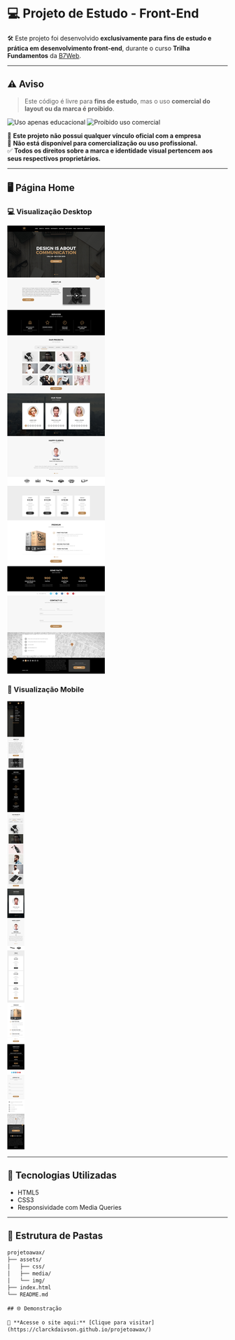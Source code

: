 # 💻 Projeto de Estudo - Front-End

🛠️ Este projeto foi desenvolvido **exclusivamente para fins de estudo e prática em desenvolvimento front-end**, durante o curso **Trilha Fundamentos** da [B7Web](https://b7web.com.br).

---

## ⚠️ Aviso

> Este código é livre para **fins de estudo**, mas o uso **comercial do layout ou da marca é proibido**.

![Uso apenas educacional](https://img.shields.io/badge/uso-educacional-orange?style=for-the-badge&logo=github)
![Proibido uso comercial](https://img.shields.io/badge/uso%20comercial-proibido-red?style=for-the-badge&logo=probot)

🚫 **Este projeto não possui qualquer vínculo oficial com a empresa**  
🚫 **Não está disponível para comercialização ou uso profissional.**  
✅ **Todos os direitos sobre a marca e identidade visual pertencem aos seus respectivos proprietários.**

---

## 🖥️ Página Home

### 💻 Visualização Desktop
![Invent Home Desktop](https://github.com/ClarckDaivson/projetoawax/blob/main/assets/img/LAYOUT_DESKTOP.jpg)

### 📱 Visualização Mobile
![Invent Home Mobile](https://github.com/ClarckDaivson/projetoawax/blob/main/assets/img/LAYOUT_MOBILE.jpg)

---

## 🧩 Tecnologias Utilizadas

- HTML5
- CSS3
- Responsividade com Media Queries

---

## 📁 Estrutura de Pastas

```plaintext
projetoawax/
├── assets/
│   ├── css/
│   ├── media/
│   └── img/
├── index.html
└── README.md

## 🌐 Demonstração

🔗 **Acesse o site aqui:** [Clique para visitar](https://clarckdaivson.github.io/projetoawax/)




